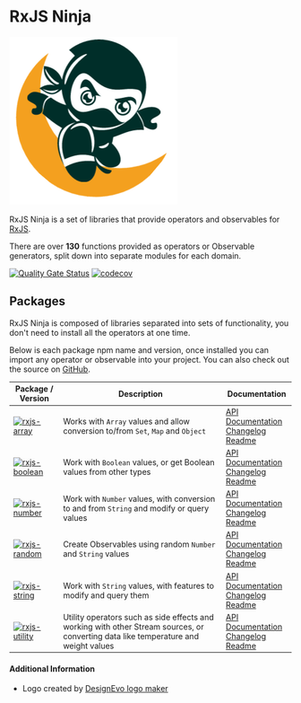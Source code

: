 # RxJS Ninja

![The RXJS Ninja Logo](https://raw.githubusercontent.com/rxjs-ninja/rxjs-ninja/main/assets/logo.png)

RxJS Ninja is a set of libraries that provide operators and observables for [RxJS](https://rxjs-ninja.tane.dev).

There are over **130** functions provided as operators or Observable generators, split down into separate modules for
each domain.

[![Quality Gate Status](https://sonarcloud.io/api/project_badges/measure?project=rxjs-ninja_rxjs-ninja&metric=alert_status)](https://sonarcloud.io/dashboard?id=rxjs-ninja_rxjs-ninja)
[![codecov](https://codecov.io/gh/rxjs-ninja/rxjs-ninja/branch/main/graph/badge.svg?token=RCNN1XMSN4)](https://codecov.io/gh/rxjs-ninja/rxjs-ninja)

## Packages

RxJS Ninja is composed of libraries separated into sets of functionality, you don't need to install all the operators at
one time.

Below is each package npm name and version, once installed you can import any operator or observable into your project.
You can also check out the source on [GitHub](https://github.com/rxjs-ninja/rxjs-ninja).

| Package / Version                                                                                                                                               | Description                                                                                                                         | Documentation                                                                                                                                                                                            |
| --------------------------------------------------------------------------------------------------------------------------------------------------------------- | ----------------------------------------------------------------------------------------------------------------------------------- | -------------------------------------------------------------------------------------------------------------------------------------------------------------------------------------------------------- |
| [![rxjs-array](https://img.shields.io/npm/v/@rxjs-ninja/rxjs-array?label=@rxjs-ninja/rxjs-array)](https://www.npmjs.com/package/@rxjs-ninja/rxjs-array)         | Works with `Array` values and allow conversion to/from `Set`, `Map` and `Object`                                                    | [API Documentation](https://rxjs-ninja.tane.dev/modules/array.html) <br/> [Changelog](https://rxjs-ninja.tane.dev/pages/packages/array/changelog.html) <br /> [Readme](https://rxjs-ninja.tane.dev/pages/packages/array.html)       |
| [![rxjs-boolean](https://img.shields.io/npm/v/@rxjs-ninja/rxjs-boolean?label=@rxjs-ninja/rxjs-boolean)](https://www.npmjs.com/package/@rxjs-ninja/rxjs-boolean) | Work with `Boolean` values, or get Boolean values from other types                                                                  | [API Documentation](https://rxjs-ninja.tane.dev/modules/boolean.html) <br/> [Changelog](https://rxjs-ninja.tane.dev/pages/packages/boolean/changelog.html) <br /> [Readme](https://rxjs-ninja.tane.dev/pages/packages/boolean.html) |
| [![rxjs-number](https://img.shields.io/npm/v/@rxjs-ninja/rxjs-number?label=@rxjs-ninja/rxjs-number)](https://www.npmjs.com/package/@rxjs-ninja/rxjs-number)     | Work with `Number` values, with conversion to and from `String` and modify or query values                                          | [API Documentation](https://rxjs-ninja.tane.dev/modules/number.html) <br/> [Changelog](https://rxjs-ninja.tane.dev/pages/packages/number/changelog.html) <br /> [Readme](https://rxjs-ninja.tane.dev/pages/packages/number.html)    |
| [![rxjs-random](https://img.shields.io/npm/v/@rxjs-ninja/rxjs-random?label=@rxjs-ninja/rxjs-random)](https://www.npmjs.com/package/@rxjs-ninja/rxjs-random)     | Create Observables using random `Number` and `String` values                                                                        | [API Documentation](https://rxjs-ninja.tane.dev/modules/random.html) <br/> [Changelog](https://rxjs-ninja.tane.dev/pages/packages/random/changelog.html) <br /> [Readme](https://rxjs-ninja.tane.dev/pages/packages/random.html)    |
| [![rxjs-string](https://img.shields.io/npm/v/@rxjs-ninja/rxjs-string?label=@rxjs-ninja/rxjs-string)](https://www.npmjs.com/package/@rxjs-ninja/rxjs-string)     | Work with `String` values, with features to modify and query them                                                                   | [API Documentation](https://rxjs-ninja.tane.dev/modules/string.html) <br/> [Changelog](https://rxjs-ninja.tane.dev/pages/packages/string/changelog.html) <br /> [Readme](https://rxjs-ninja.tane.dev/pages/packages/string.html)    |
| [![rxjs-utility](https://img.shields.io/npm/v/@rxjs-ninja/rxjs-utility?label=@rxjs-ninja/rxjs-utility)](https://www.npmjs.com/package/@rxjs-ninja/rxjs-utility) | Utility operators such as side effects and working with other Stream sources, or converting data like temperature and weight values | [API Documentation](https://rxjs-ninja.tane.dev/modules/utility.html) <br/> [Changelog](https://rxjs-ninja.tane.dev/pages/packages/utility/changelog.html) <br /> [Readme](https://rxjs-ninja.tane.dev/pages/packages/utility.html) |

#### Additional Information

- Logo created by [DesignEvo logo maker](https://www.designevo.com/logo-maker/)
